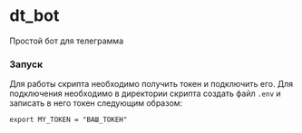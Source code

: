 # dt_bot
Простой бот для телеграмма

### Запуск

Для работы скрипта необходимо получить токен и подключить
его. Для подключения необходимо в директории скрипта 
создать файл `.env` и записать в него токен следующим
образом: 

`export MY_TOKEN = "ВАШ_ТОКЕН"`

